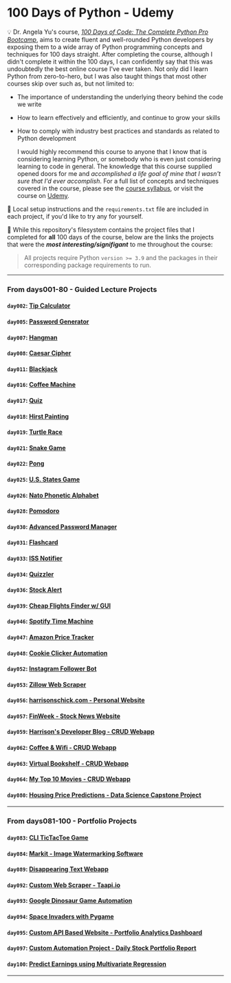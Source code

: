 # 100 Days of Python - Udemy

💡 Dr. Angela Yu's course, [_100 Days of Code: The Complete Python Pro Bootcamp_](https://www.udemy.com/course/100-days-of-code/), aims to create fluent and well-rounded Python developers by exposing them to a wide array of Python programming concepts and techniques for 100 days straight. After completing the course, although I didn't complete it within the 100 days, I can confidently say that this was undoubtedly the best online course I've ever taken. Not only did I learn Python from zero-to-hero, but I was also taught things that most other courses skip over such as, but not limited to:
* The importance of understanding the underlying theory behind the code we write
* How to learn effectively and efficiently, and continue to grow your skills
* How to comply with industry best practices and standards as related to Python development

    I would highly recommend this course to anyone that I know that is considering learning Python, or somebody who is even just considering learning to code in general. The knowledge that this course supplied opened doors for me and _accomplished a life goal of mine that I wasn't sure that I'd ever accomplish_. For a full list of concepts and techniques covered in the course, please see the [course syllabus](./syllabus.pdf), or visit the course on [Udemy](https://www.udemy.com/course/100-days-of-code/).

🧰 Local setup instructions and the `requirements.txt` file are included in each project, if you'd like to try any for yourself. 

🚨 While this repository's filesystem contains the project files that I completed for **all** 100 days of the course, below are the links the projects that were the **_most interesting/signifigant_** to me throughout the course:

> All projects require Python `version >= 3.9` and the packages in their corresponding package requirements to run.
___

### From **days001-80** - Guided Lecture Projects
#### `day002`: [Tip Calculator](./Days%20001-005/Day_002/)
#### `day005`: [Password Generator](./Days%20001-005/Day_005/)
#### `day007`: [Hangman](./Days%20006-010/Day_007/)
#### `day008`: [Caesar Cipher](./Days%20006-010/Day_008/)
#### `day011`: [Blackjack](./Days%20011-015/Day_011/)
#### `day016`: [Coffee Machine](./Days%20016-020/Day_016/)
#### `day017`: [Quiz](./Days%20016-020/Day_017/)
#### `day018`: [Hirst Painting](./Days%20016-020/Day_018/)
#### `day019`: [Turtle Race](./Days%20016-020/Day_019/)
#### `day021`: [Snake Game](./Days%20021-025/Day_021/)
#### `day022`: [Pong](./Days%20021-025/Day_022/)
#### `day025`: [U.S. States Game](./Days%20021-025/Day_025/)
#### `day026`: [Nato Phonetic Alphabet](./Days%20026-030/Day_026/)
#### `day028`: [Pomodoro](./Days%20026-030/Day_028/)
#### `day030`: [Advanced Password Manager](./Days%20026-030/Day_030/)
#### `day031`: [Flashcard](./Days%20031-035/Day_031/)
#### `day033`: [ISS Notifier](./Days%20031-035/Day_033/)
#### `day034`: [Quizzler](./Days%20031-035/Day_034/)
#### `day036`: [Stock Alert](./Days%20036-040/Day_036/)
#### `day039`: [Cheap Flights Finder w/ GUI](./Days%20036-040/Day_039/)
#### `day046`: [Spotify Time Machine](./Days%20041-046/Day_046/)
#### `day047`: [Amazon Price Tracker](./Days%20047-050/Day_047/)
#### `day048`: [Cookie Clicker Automation](./Days%20047-050/Day_048/)
#### `day052`: [Instagram Follower Bot](./Days%20051-055/Day_052/)
#### `day053`: [Zillow Web Scraper](./Days%20051-055/Day_053/)
#### `day056`: [harrisonschick.com - Personal Website](./Days%20056-060/Day_056/)
#### `day057`: [FinWeek - Stock News Website](./Days%20056-060/Day_057/)
#### `day059`: [Harrison's Developer Blog - CRUD Webapp](./Days%20056-060/Day_059/)
#### `day062`: [Coffee & Wifi - CRUD Webapp](./Days%20061-065/Day_062/)
#### `day063`: [Virtual Bookshelf - CRUD Webapp](./Days%20061-065/Day_063/)
#### `day064`: [My Top 10 Movies - CRUD Webapp](./Days%20061-065/Day_064/)
#### `day080`: [Housing Price Predictions - Data Science Capstone Project](./Days%20076-080/Day_080/)

___

### From **days081-100** - Portfolio Projects
#### `day083`: [CLI TicTacToe Game](./Days%20081-085/Day_083/)
#### `day084`: [Markit - Image Watermarking Software](./Days%20081-085/Day_084/)
#### `day089`: [Disappearing Text Webapp](./Days%20086-090/Day_089/)
#### `day092`: [Custom Web Scraper - Taapi.io](./Days%20091-095/Day_092/)
#### `day093`: [Google Dinosaur Game Automation](./Days%20091-095/Day_093/)
#### `day094`: [Space Invaders with Pygame](./Days%20091-095/Day_094/)
#### `day095`: [Custom API Based Website - Portfolio Analytics Dashboard](./Days%20091-095/Day_095/)
#### `day097`: [Custom Automation Project - Daily Stock Portfolio Report](./Days%20096-100/Day_097/)
#### `day100`: [Predict Earnings using Multivariate Regression](./Days%20096-100/Day_100/)
___
